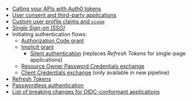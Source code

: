 * [Calling your APIs with Auth0 tokens](/api-auth/tutorials/adoption/api-tokens)
* [User consent and third-party applications](/api-auth/user-consent)
* [Custom user profile claims and `scope`](/api-auth/tutorials/adoption/scope-custom-claims)
* <dfn data-key="single-sign-on">[Single Sign-on (SSO)](/api-auth/tutorials/adoption/single-sign-on)</dfn>
* Initiating authentication flows:
  - [Authorization Code grant](/api-auth/tutorials/adoption/authorization-code)
  - [Implicit grant](/api-auth/tutorials/adoption/implicit)
    * [Silent authentication](/api-auth/tutorials/silent-authentication) (replaces <dfn data-key="refresh-token">Refresh Tokens</dfn> for single-page applications)
  - [Resource Owner Password Credentials exchange](/api-auth/tutorials/adoption/password)
  - [Client Credentials exchange](/api-auth/tutorials/adoption/client-credentials) (only available in new pipeline)
* [Refresh Tokens](/api-auth/tutorials/adoption/refresh-tokens)
* [Passwordless authentication](/api-auth/passwordless)
* [List of breaking changes for OIDC-conformant applications](/api-auth/tutorials/adoption/oidc-conformant)
